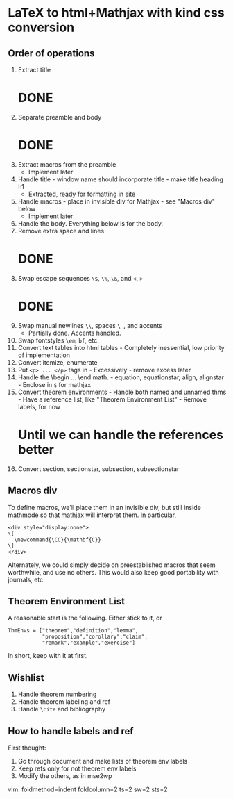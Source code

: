
LaTeX to html+Mathjax with kind css conversion
==============================================

Order of operations
-------------------
  1. Extract title
      # DONE
  2. Separate preamble and body
      # DONE
  3. Extract macros from the preamble
      * Implement later
  4. Handle title
    - window name should incorporate title
    - make title heading h1
      * Extracted, ready for formatting in site
  5. Handle macros
    - place in invisible div for Mathjax
    - see "Macros div" below
      * Implement later
  6. Handle the body. Everything below is for the body.
  7. Remove extra space and lines
      # DONE
  8. Swap escape sequences `\$`, `\%`, `\&`, and `<`, `>`
      # DONE
  9. Swap manual newlines `\\`, spaces `\ `, and accents
      * Partially done. Accents handled.
  10. Swap fontstyles `\em`, `bf`, etc.
  11. Convert text tables into html tables
    - Completely inessential, low priority of implementation
  12. Convert itemize, enumerate
  13. Put `<p> ... </p>` tags in
    - Excessively - remove excess later
  14. Handle the \begin ... \end math.
    - equation, equationstar, align, alignstar
    - Enclose in `$` for mathjax
  15. Convert theorem environments
    - Handle both named and unnamed thms
    - Have a reference list, like "Theorem Environment List"
    - Remove labels, for now
      # Until we can handle the references better
  16. Convert section, sectionstar, subsection, subsectionstar


Macros div
----------
To define macros, we'll place them in an invisible div, but
still inside mathmode so that mathjax will interpret them.
In particular,

    <div style="display:none">
    \[
      \newcommand{\CC}{\mathbf{C}}
    \]
    </div>

Alternately, we could simply decide on preestablished macros
that seem worthwhile, and use no others. This would also keep
good portability with journals, etc.


Theorem Environment List
------------------------
A reasonable start is the following. Either stick to it, or

    ThmEnvs = ["theorem","definition","lemma",
               "proposition","corollary","claim",
               "remark","example","exercise"]

In short, keep with it at first.


Wishlist
--------
  1. Handle theorem numbering
  2. Handle theorem labeling and ref
  3. Handle `\cite` and bibliography


How to handle labels and ref
----------------------------
First thought:
  1. Go through document and make lists of theorem env labels
  2. Keep refs only for not theorem env labels
  3. Modify the others, as in mse2wp


vim: foldmethod=indent foldcolumn=2 ts=2 sw=2 sts=2
